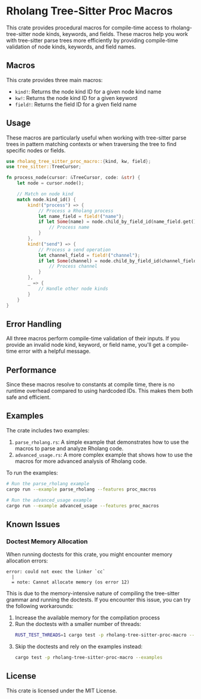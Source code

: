 # Rholang Tree-Sitter Proc Macros

This crate provides procedural macros for compile-time access to rholang-tree-sitter node kinds, keywords, and fields. These macros help you work with tree-sitter parse trees more efficiently by providing compile-time validation of node kinds, keywords, and field names.

## Macros

This crate provides three main macros:

- `kind!`: Returns the node kind ID for a given node kind name
- `kw!`: Returns the node kind ID for a given keyword
- `field!`: Returns the field ID for a given field name

## Usage

These macros are particularly useful when working with tree-sitter parse trees in pattern matching contexts or when traversing the tree to find specific nodes or fields.

```rust
use rholang_tree_sitter_proc_macro::{kind, kw, field};
use tree_sitter::TreeCursor;

fn process_node(cursor: &TreeCursor, code: &str) {
    let node = cursor.node();

    // Match on node kind
    match node.kind_id() {
        kind!("process") => {
            // Process a Rholang process
            let name_field = field!("name");
            if let Some(name) = node.child_by_field_id(name_field.get()) {
                // Process name
            }
        },
        kind!("send") => {
            // Process a send operation
            let channel_field = field!("channel");
            if let Some(channel) = node.child_by_field_id(channel_field.get()) {
                // Process channel
            }
        },
        _ => {
            // Handle other node kinds
        }
    }
}
```

## Error Handling

All three macros perform compile-time validation of their inputs. If you provide an invalid node kind, keyword, or field name, you'll get a compile-time error with a helpful message.

## Performance

Since these macros resolve to constants at compile time, there is no runtime overhead compared to using hardcoded IDs. This makes them both safe and efficient.

## Examples

The crate includes two examples:

1. `parse_rholang.rs`: A simple example that demonstrates how to use the macros to parse and analyze Rholang code.
2. `advanced_usage.rs`: A more complex example that shows how to use the macros for more advanced analysis of Rholang code.

To run the examples:

```bash
# Run the parse_rholang example
cargo run --example parse_rholang --features proc_macros

# Run the advanced_usage example
cargo run --example advanced_usage --features proc_macros
```

## Known Issues

### Doctest Memory Allocation

When running doctests for this crate, you might encounter memory allocation errors:

```
error: could not exec the linker `cc`
  |
  = note: Cannot allocate memory (os error 12)
```

This is due to the memory-intensive nature of compiling the tree-sitter grammar and running the doctests. If you encounter this issue, you can try the following workarounds:

1. Increase the available memory for the compilation process
2. Run the doctests with a smaller number of threads:
   ```bash
   RUST_TEST_THREADS=1 cargo test -p rholang-tree-sitter-proc-macro --doc
   ```
3. Skip the doctests and rely on the examples instead:
   ```bash
   cargo test -p rholang-tree-sitter-proc-macro --examples
   ```

## License

This crate is licensed under the MIT License.

